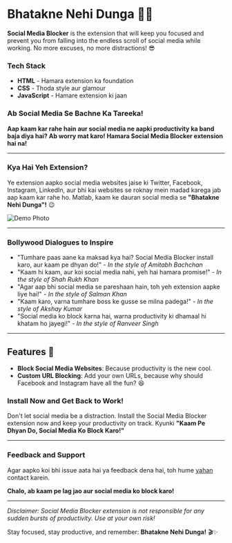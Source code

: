 # Bhatakne Nehi Dunga 🚫📱

**Social Media Blocker** is the extension that will keep you focused and prevent you from falling into the endless scroll of social media while working. No more excuses, no more distractions! 😎

### **Tech Stack**

- **HTML** - Hamara extension ka foundation
- **CSS** - Thoda style aur glamour
- **JavaScript** - Hamare extension ki jaan

### **Ab Social Media Se Bachne Ka Tareeka!**

**Aap kaam kar rahe hain aur social media ne aapki productivity ka band baja diya hai? Ab worry mat karo! Hamara Social Media Blocker extension hai na!**

---

### **Kya Hai Yeh Extension?**

Ye extension aapko social media websites jaise ki Twitter, Facebook, Instagram, LinkedIn, aur bhi kai websites se roknay mein madad karega jab aap kaam kar rahe ho. Matlab, kaam ke dauran social media se **"Bhatakne Nehi Dunga"!** 😉

![Demo Photo](https://i.ibb.co/r0RScrj/banner.jpg)

---

### **Bollywood Dialogues to Inspire**

- "Tumhare paas aane ka maksad kya hai? Social Media Blocker install karo, aur kaam pe dhyan do!" - *In the style of Amitabh Bachchan*
- "Kaam hi kaam, aur koi social media nahi, yeh hai hamara promise!" - *In the style of Shah Rukh Khan*
- "Agar aap bhi social media se pareshaan hain, toh yeh extension aapke liye hai!" - *In the style of Salman Khan*
- "Kaam karo, varna tumhare boss ke gusse se milna padega!" - *In the style of Akshay Kumar*
- "Social media ko block karna hai, warna productivity ki dhamaal hi khatam ho jayegi!" - *In the style of Ranveer Singh*

---

## Features 🎉

- **Block Social Media Websites**: Because productivity is the new cool.
- **Custom URL Blocking**: Add your own URLs, because why should Facebook and Instagram have all the fun? 😆

### **Install Now and Get Back to Work!**

Don't let social media be a distraction. Install the Social Media Blocker extension now and keep your productivity on track. Kyunki **"Kaam Pe Dhyan Do, Social Media Ko Block Karo!"**

---

### **Feedback and Support**

Agar aapko koi bhi issue aata hai ya feedback dena hai, toh hume [yahan](mailto:nsubhadipta@gmail.com) contact karein.

**Chalo, ab kaam pe lag jao aur social media ko block karo!**

---

*Disclaimer: Social Media Blocker extension is not responsible for any sudden bursts of productivity. Use at your own risk!*

Stay focused, stay productive, and remember: **Bhatakne Nehi Dunga!** 🎬✨
